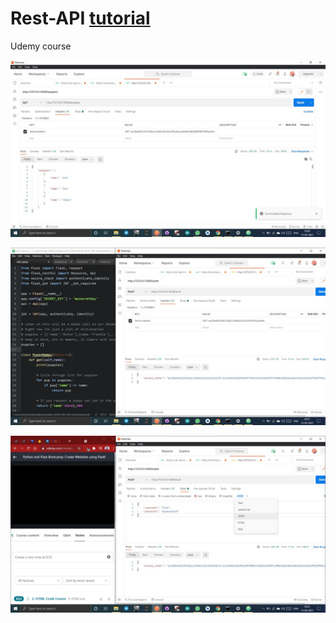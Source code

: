 # Rest-API [tutorial](https://programminghistorian.org/en/lessons/creating-apis-with-python-and-flask)
Udemy course

![1](https://github.com/imvickykumar999/Rest-API/blob/main/Tutorial/02-REST-API-Authorization/puppies.jpg)

![2](https://github.com/imvickykumar999/Rest-API/blob/main/Tutorial/02-REST-API-Authorization/header.jpg)

![3](https://github.com/imvickykumar999/Rest-API/blob/main/Tutorial/02-REST-API-Authorization/body.jpg)